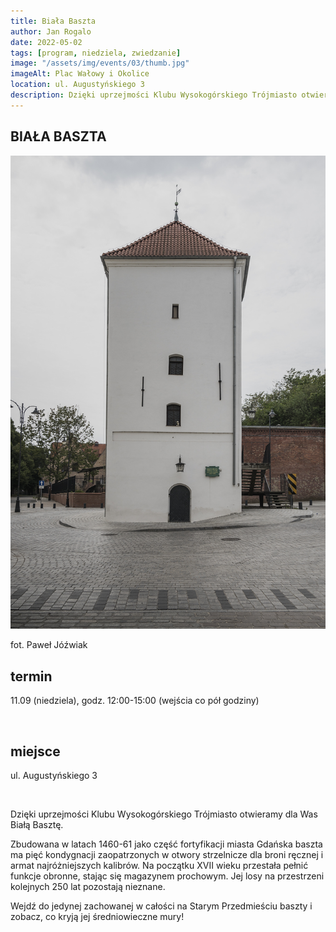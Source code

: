 ```yaml
---
title: Biała Baszta
author: Jan Rogalo
date: 2022-05-02
tags: [program, niedziela, zwiedzanie]
image: "/assets/img/events/03/thumb.jpg"
imageAlt: Plac Wałowy i Okolice
location: ul. Augustyńskiego 3
description: Dzięki uprzejmości Klubu Wysokogórskiego Trójmiasto otwieramy dla Was Białą Basztę.
---
```

<section class="section-services">
    <div class="services">

<h1 class="event-h1">BIAŁA BASZTA </h1>
<div class="image__display">
<div class="image">
     <a href="/assets/img/events/03/_PAW9395.jpg"><img class="image__img" src="/assets/img/events/03/_PAW9395.jpg"></a>
    <div class="image__overlay image__overlay--primary">
        <p class="grid__description">
            fot. Paweł Jóźwiak
        </p>
    </div>
</div>
</div>
<h2 class="event-h2">termin</h2>
<p>11.09 (niedziela), godz. 12:00-15:00 (wejścia co pół godziny)</p>
<br>
<h2 class="event-h2">miejsce</h2>
<p>ul. Augustyńskiego 3</p>
<br>
<p>Dzięki uprzejmości Klubu Wysokogórskiego Trójmiasto otwieramy dla Was Białą Basztę.</p>
<p>Zbudowana w latach 1460-61 jako część fortyfikacji miasta Gdańska baszta ma pięć kondygnacji zaopatrzonych w otwory strzelnicze dla broni ręcznej i armat najróżniejszych kalibrów. Na początku XVII wieku przestała pełnić funkcje obronne, stając się magazynem prochowym. Jej losy na przestrzeni kolejnych 250 lat pozostają nieznane. </p>
<p>Wejdź do jedynej zachowanej w całości na Starym Przedmieściu baszty i zobacz, co kryją jej średniowieczne mury! </p>
</div>






